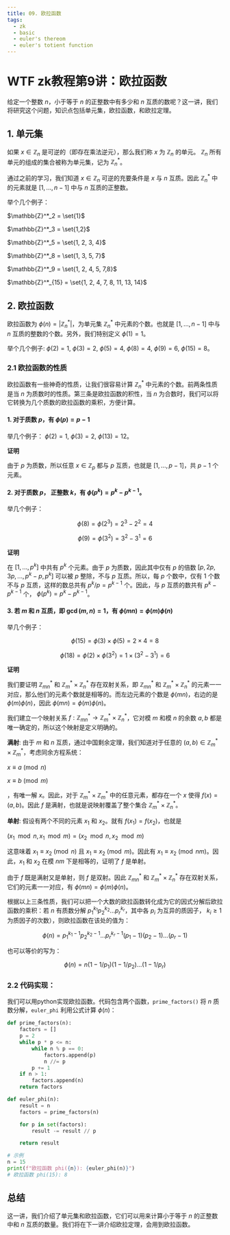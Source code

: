 ```yaml
---
title: 09. 欧拉函数
tags:
  - zk
  - basic
  - euler's thereom
  - euler's totient function 
---
```


# WTF zk教程第9讲：欧拉函数

给定一个整数 $n$，小于等于 $n$ 的正整数中有多少和 $n$ 互质的数呢？这一讲，我们将研究这个问题，知识点包括单元集，欧拉函数，和欧拉定理。

## 1. 单元集

如果 $x \in \mathbb{Z}_n$ 是可逆的（即存在乘法逆元），那么我们称 $x$ 为 $\mathbb{Z}_n$ 的单元。 $\mathbb{Z}_n$ 所有单元的组成的集合被称为单元集，记为 $\mathbb{Z}_n^*$。

通过之前的学习，我们知道 $x \in \mathbb{Z}_n$ 可逆的充要条件是 $x$ 与 $n$ 互质。因此 $\mathbb{Z}_n^*$ 中的元素就是 $[1, ..., n-1]$ 中与 $n$ 互质的正整数。

举个几个例子：

$\mathbb{Z}^*_2 = \set{1}$

$\mathbb{Z}^*_3 = \set{1,2}$

$\mathbb{Z}^*_5 = \set{1, 2, 3, 4}$

$\mathbb{Z}^*_8 = \set{1, 3, 5, 7}$

$\mathbb{Z}^*_9 = \set{1, 2, 4, 5, 7,8}$

$\mathbb{Z}^*_{15} = \set{1, 2, 4, 7, 8, 11, 13, 14}$

## 2. 欧拉函数

欧拉函数为 $\phi(n) = \left| \mathbb{Z}_n^* \right|$，为单元集 $\mathbb{Z}_n^*$ 中元素的个数。也就是 $[1, ..., n-1]$ 中与 $n$ 互质的整数的个数。另外，我们特别定义 $\phi(1) = 1$。

举个几个例子: $\phi(2) = 1$, $\phi(3) = 2$, $\phi(5) = 4$, $\phi(8) = 4$, $\phi(9) = 6$, $\phi(15) = 8$。

### 2.1 欧拉函数的性质

欧拉函数有一些神奇的性质，让我们很容易计算 $\mathbb{Z}_n^*$ 中元素的个数。前两条性质是当 $n$ 为质数时的性质。第三条是欧拉函数的积性，当 $n$ 为合数时，我们可以将它转换为几个质数的欧拉函数的乘积，方便计算。

#### 1. 对于质数 $p$，有 $\phi(p) = p-1$

举几个例子： $\phi(2) = 1$, $\phi(3)=2$, $\phi(13)=12$。

**证明**

由于 $p$ 为质数，所以任意 $x \in \mathbb{Z}_p$ 都与 $p$ 互质，也就是 $[1, ..., p-1]$，共 $p-1$ 个元素。

#### 2. 对于质数 $p$， 正整数 $k$，有 $\phi(p^k) = p^k - p ^{k-1}$。

举几个例子： 

$$
\phi(8)= \phi(2^3) = 2^3 - 2^2 = 4
$$

$$
\phi(9)=\phi(3^2) = 3^2 - 3^1 = 6
$$

**证明**

在 $[1, ..., p^k]$ 中共有 $p^k$ 个元素。由于 $p$ 为质数，因此其中仅有 $p$ 的倍数 $[p, 2p, 3p, ..., p^k -p, p^k]$ 可以被 $p$ 整除，不与 $p$ 互质。所以，每 $p$ 个数中，仅有 $1$ 个数不与 $p$ 互质，这样的数总共有 $p^k / p = p^{k-1}$ 个。因此，与 $p$ 互质的数共有 $p^k - p ^{k-1}$ 个， $\phi(p^k) = p^k - p ^{k-1}$。

#### 3. 若 $m$ 和 $n$ 互质，即 $\gcd(m,n)=1$，有 $\phi(mn) = \phi(m)\phi(n)$

举几个例子： 
    
$$
\phi(15)= \phi(3) \times \phi(5) = 2 \times 4 = 8
$$

$$
\phi(18)= \phi(2) \times \phi(3^2) = 1 \times (3^2 - 3^1) = 6
$$

**证明**

我们要证明 ${ \mathbb{Z}_{mn}^* }$ 和 $\mathbb{Z}_m^* \times \mathbb{Z}_n^*$ 存在双射关系，即 ${\mathbb{Z}_{mn}^*}$ 和 $\mathbb{Z}_m^* \times \mathbb{Z}_n^*$ 的元素一一对应，那么他们的元素个数就是相等的。而左边元素的个数是 $\phi(mn)$，右边的是 $\phi(m)\phi(n)$，因此 $\phi(mn) = \phi(m)\phi(n)$。

我们建立一个映射关系 $f: \mathbb{Z}_{mn}^* \to{\mathbb{Z}_m^* \times \mathbb{Z}_n^*}$，它对模 $m$ 和模 $n$ 的余数 $a, b$ 都是唯一确定的，所以这个映射是定义明确的。

**满射**: 由于 $m$ 和 $n$ 互质，通过中国剩余定理，我们知道对于任意的 $(a, b) \in \mathbb{Z}_m^* \times \mathbb{Z}_m^*$，考虑同余方程系统：

$x \equiv a \pmod{n}$

$x \equiv b \pmod{m}$

，有唯一解 $x$。因此，对于 $\mathbb{Z}_m^* \times \mathbb{Z}_m^*$ 中的任意元素，都存在一个 $x$ 使得 $f(x) = (a, b)$。因此 $f$ 是满射，也就是说映射覆盖了整个集合 $\mathbb{Z}_m^* \times \mathbb{Z}_n^*$。

**单射**: 假设有两个不同的元素 $x_1$ 和 $x_2$。就有 $f(x_1) = f(x_2)$，也就是 

$(x_1 \mod n, x_1 \mod m) = (x_2 \mod n, x_2 \mod m)$

这意味着 $x_1 \equiv x_2 \pmod{n}$ 且 $x_1 \equiv x_2 \pmod{m}$。因此有 $x_1 \equiv x_2 \pmod{nm}$。因此，$x_1$ 和 $x_2$ 在模 $nm$ 下是相等的，证明了 $f$ 是单射。

由于 $f$ 既是满射又是单射，则 $f$ 是双射。因此 ${\mathbb{Z}_{mn}^*}$ 和 $\mathbb{Z}_m^* \times \mathbb{Z}_n^*$ 存在双射关系，它们的元素一一对应，有 $\phi(mn) = \phi(m)\phi(n)$。

根据以上三条性质，我们可以把一个大数的欧拉函数转化成为它的因式分解后欧拉函数的乘积：若 $n$ 有质数分解 $p_1^{k_1}p_2^{k_2}...p_r^{k_r}$，其中各 $p_{i}$ 为互异的质因子， $k_i \ge 1$ 为质因子的次数），则欧拉函数在该处的值为：

$$
\phi(n)= p_1^{k_1-1}p_2^{k_2-1}...p_r^{k_r-1} (p_1 - 1) (p_2 -1)...(p_r-1) 
$$

也可以等价的写为：

$$
\phi(n)= n (1 - 1/p_1) (1 -1/p_2)...(1-1/p_r) 
$$

### 2.2 代码实现：

我们可以用python实现欧拉函数。代码包含两个函数，`prime_factors()` 将 $n$ 质数分解，`euler_phi` 利用公式计算 $\phi(n)$：

```python
def prime_factors(n):
    factors = []
    p = 2
    while p * p <= n:
        while n % p == 0:
            factors.append(p)
            n //= p
        p += 1
    if n > 1:
        factors.append(n)
    return factors

def euler_phi(n):
    result = n
    factors = prime_factors(n)

    for p in set(factors):
        result -= result // p

    return result

# 示例
n = 15
print(f"欧拉函数 phi({n}): {euler_phi(n)}")
# 欧拉函数 phi(15): 8
```

## 总结

这一讲，我们介绍了单元集和欧拉函数，它们可以用来计算小于等于 $n$ 的正整数中和 $n$ 互质的数量。我们将在下一讲介绍欧拉定理，会用到欧拉函数。
